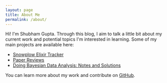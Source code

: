 ```yaml
---
layout: page
title: About Me
permalink: /about/
---
```


Hi! I'm Shubham Gupta. Through this blog, I aim to talk a little bit about my current work and potential topics I'm interested in learning. Some of my main projects are available here:

* [Snowplow Elixir Tracker](https://github.com/goodhamgupta/snowplow-elixir-tracker)
* [Paper Reviews](https://github.com/goodhamgupta/paper_reviews)
* [Doing Bayesian Data Analysis: Notes and Solutions](https://github.com/goodhamgupta/dbda_python)

You can learn more about my work and contribute on [GitHub](https://github.com/goodhamgupta).
